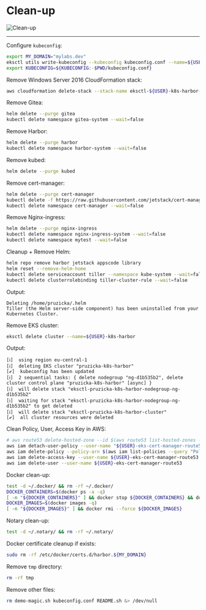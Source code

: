 # Clean-up

![Clean-up](https://raw.githubusercontent.com/aws-samples/eks-workshop/65b766c494a5b4f5420b2912d8373c4957163541/static/images/cleanup.svg?sanitize=true
"Clean-up")

-----

Configure `kubeconfig`:

```bash
export MY_DOMAIN="mylabs.dev"
eksctl utils write-kubeconfig --kubeconfig kubeconfig.conf --name=${USER}-k8s-harbor
export KUBECONFIG=${KUBECONFIG:-$PWD/kubeconfig.conf}
```

Remove Windows Server 2016 CloudFormation stack:

```bash
aws cloudformation delete-stack --stack-name eksctl-${USER}-k8s-harbor-cluster-windows-server-2016
```

Remove Gitea:

```bash
helm delete --purge gitea
kubectl delete namespace gitea-system --wait=false
```

Remove Harbor:

```bash
helm delete --purge harbor
kubectl delete namespace harbor-system --wait=false
```

Remove kubed:

```bash
helm delete --purge kubed
```

Remove cert-manager:

```bash
helm delete --purge cert-manager
kubectl delete -f https://raw.githubusercontent.com/jetstack/cert-manager/release-0.8/deploy/manifests/00-crds.yaml --wait=false
kubectl delete namespace cert-manager --wait=false
```

Remove Nginx-ingress:

```bash
helm delete --purge nginx-ingress
kubectl delete namespace nginx-ingress-system --wait=false
kubectl delete namespace mytest --wait=false
```

Cleanup + Remove Helm:

```bash
helm repo remove harbor jetstack appscode library
helm reset --remove-helm-home
kubectl delete serviceaccount tiller --namespace kube-system --wait=false
kubectl delete clusterrolebinding tiller-cluster-rule --wait=false
```

Output:

```text
Deleting /home/pruzicka/.helm
Tiller (the Helm server-side component) has been uninstalled from your Kubernetes Cluster.
```

Remove EKS cluster:

```bash
eksctl delete cluster --name=${USER}-k8s-harbor
```

Output:

```text
[ℹ]  using region eu-central-1
[ℹ]  deleting EKS cluster "pruzicka-k8s-harbor"
[✔]  kubeconfig has been updated
[ℹ]  2 sequential tasks: { delete nodegroup "ng-d1b535b2", delete cluster control plane "pruzicka-k8s-harbor" [async] }
[ℹ]  will delete stack "eksctl-pruzicka-k8s-harbor-nodegroup-ng-d1b535b2"
[ℹ]  waiting for stack "eksctl-pruzicka-k8s-harbor-nodegroup-ng-d1b535b2" to get deleted
[ℹ]  will delete stack "eksctl-pruzicka-k8s-harbor-cluster"
[✔]  all cluster resources were deleted
```

Clean Policy, User, Access Key in AWS:

```bash
# aws route53 delete-hosted-zone --id $(aws route53 list-hosted-zones --query "HostedZones[?Name==\`${MY_DOMAIN}.\`].Id" --output text)
aws iam detach-user-policy --user-name "${USER}-eks-cert-manager-route53" --policy-arn $(aws iam list-policies --query "Policies[?PolicyName==\`${USER}-AmazonRoute53Domains-cert-manager\`].{ARN:Arn}" --output text)
aws iam delete-policy --policy-arn $(aws iam list-policies --query "Policies[?PolicyName==\`${USER}-AmazonRoute53Domains-cert-manager\`].{ARN:Arn}" --output text)
aws iam delete-access-key --user-name ${USER}-eks-cert-manager-route53 --access-key-id $(aws iam list-access-keys --user-name ${USER}-eks-cert-manager-route53 --query "AccessKeyMetadata[].AccessKeyId" --output text)
aws iam delete-user --user-name ${USER}-eks-cert-manager-route53
```

Docker clean-up:

```bash
test -d ~/.docker/ && rm -rf ~/.docker/
DOCKER_CONTAINERS=$(docker ps -a -q)
[ -n "${DOCKER_CONTAINERS}" ] && docker stop ${DOCKER_CONTAINERS} && docker rm ${DOCKER_CONTAINERS}
DOCKER_IMAGES=$(docker images -q)
[ -n "${DOCKER_IMAGES}" ] && docker rmi --force ${DOCKER_IMAGES}
```

Notary clean-up:

```bash
test -d ~/.notary/ && rm -rf ~/.notary/
```

Docker certificate cleanup if exists:

```bash
sudo rm -rf /etc/docker/certs.d/harbor.${MY_DOMAIN}
```

Remove `tmp` directory:

```bash
rm -rf tmp
```

Remove other files:

```bash
rm demo-magic.sh kubeconfig.conf README.sh &> /dev/null
```
